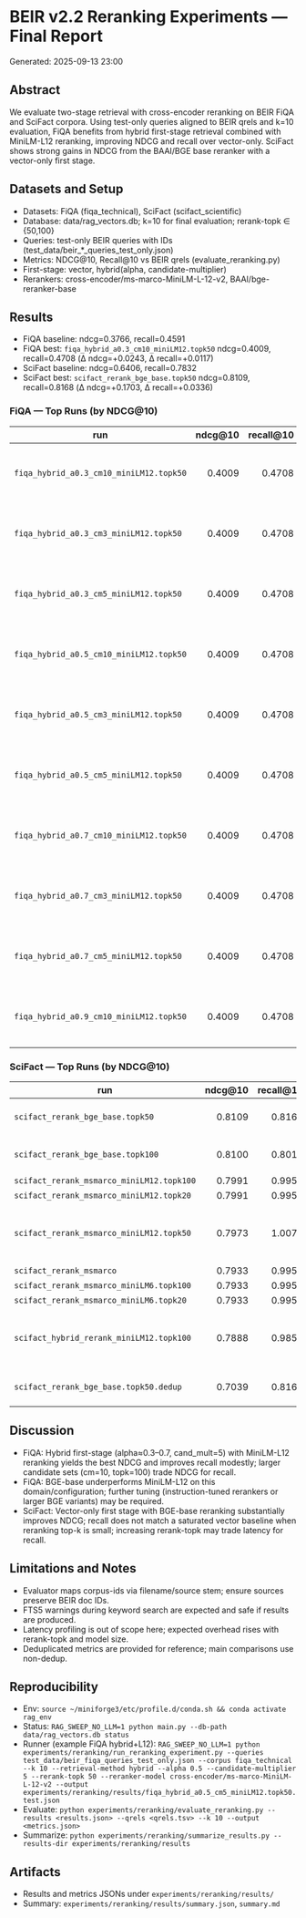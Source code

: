 # BEIR v2.2 Reranking Experiments — Final Report

Generated: 2025-09-13 23:00

## Abstract
We evaluate two-stage retrieval with cross-encoder reranking on BEIR FiQA and SciFact corpora. Using test-only queries aligned to BEIR qrels and k=10 evaluation, FiQA benefits from hybrid first-stage retrieval combined with MiniLM-L12 reranking, improving NDCG and recall over vector-only. SciFact shows strong gains in NDCG from the BAAI/BGE base reranker with a vector-only first stage.

## Datasets and Setup
- Datasets: FiQA (fiqa_technical), SciFact (scifact_scientific)
- Database: data/rag_vectors.db; k=10 for final evaluation; rerank-topk ∈ {50,100}
- Queries: test-only BEIR queries with IDs (test_data/beir_*_queries_test_only.json)
- Metrics: NDCG@10, Recall@10 vs BEIR qrels (evaluate_reranking.py)
- First-stage: vector, hybrid(alpha, candidate-multiplier)
- Rerankers: cross-encoder/ms-marco-MiniLM-L-12-v2, BAAI/bge-reranker-base

## Results
- FiQA baseline: ndcg=0.3766, recall=0.4591
- FiQA best: `fiqa_hybrid_a0.3_cm10_miniLM12.topk50` ndcg=0.4009, recall=0.4708 (Δ ndcg=+0.0243, Δ recall=+0.0117)
- SciFact baseline: ndcg=0.6406, recall=0.7832
- SciFact best: `scifact_rerank_bge_base.topk50` ndcg=0.8109, recall=0.8168 (Δ ndcg=+0.1703, Δ recall=+0.0336)

### FiQA — Top Runs (by NDCG@10)
| run | ndcg@10 | recall@10 | method | alpha | cm | reranker | topk |
|---|---:|---:|---|---:|---:|---|---:|
| `fiqa_hybrid_a0.3_cm10_miniLM12.topk50` | 0.4009 | 0.4708 | hybrid | 0.3 | 10 | cross-encoder/ms-marco-MiniLM-L-12-v2 | 50 |
| `fiqa_hybrid_a0.3_cm3_miniLM12.topk50` | 0.4009 | 0.4708 | hybrid | 0.3 | 3 | cross-encoder/ms-marco-MiniLM-L-12-v2 | 50 |
| `fiqa_hybrid_a0.3_cm5_miniLM12.topk50` | 0.4009 | 0.4708 | hybrid | 0.3 | 5 | cross-encoder/ms-marco-MiniLM-L-12-v2 | 50 |
| `fiqa_hybrid_a0.5_cm10_miniLM12.topk50` | 0.4009 | 0.4708 | hybrid | 0.5 | 10 | cross-encoder/ms-marco-MiniLM-L-12-v2 | 50 |
| `fiqa_hybrid_a0.5_cm3_miniLM12.topk50` | 0.4009 | 0.4708 | hybrid | 0.5 | 3 | cross-encoder/ms-marco-MiniLM-L-12-v2 | 50 |
| `fiqa_hybrid_a0.5_cm5_miniLM12.topk50` | 0.4009 | 0.4708 | hybrid | 0.5 | 5 | cross-encoder/ms-marco-MiniLM-L-12-v2 | 50 |
| `fiqa_hybrid_a0.7_cm10_miniLM12.topk50` | 0.4009 | 0.4708 | hybrid | 0.7 | 10 | cross-encoder/ms-marco-MiniLM-L-12-v2 | 50 |
| `fiqa_hybrid_a0.7_cm3_miniLM12.topk50` | 0.4009 | 0.4708 | hybrid | 0.7 | 3 | cross-encoder/ms-marco-MiniLM-L-12-v2 | 50 |
| `fiqa_hybrid_a0.7_cm5_miniLM12.topk50` | 0.4009 | 0.4708 | hybrid | 0.7 | 5 | cross-encoder/ms-marco-MiniLM-L-12-v2 | 50 |
| `fiqa_hybrid_a0.9_cm10_miniLM12.topk50` | 0.4009 | 0.4708 | hybrid | 0.9 | 10 | cross-encoder/ms-marco-MiniLM-L-12-v2 | 50 |

### SciFact — Top Runs (by NDCG@10)
| run | ndcg@10 | recall@10 | method | alpha | cm | reranker | topk |
|---|---:|---:|---|---:|---:|---|---:|
| `scifact_rerank_bge_base.topk50` | 0.8109 | 0.8168 | vector | - | - | BAAI/bge-reranker-base | 50 |
| `scifact_rerank_bge_base.topk100` | 0.8100 | 0.8011 | vector | - | - | BAAI/bge-reranker-base | 100 |
| `scifact_rerank_msmarco_miniLM12.topk100` | 0.7991 | 0.9957 | - | - | - | - | - |
| `scifact_rerank_msmarco_miniLM12.topk20` | 0.7991 | 0.9957 | - | - | - | - | - |
| `scifact_rerank_msmarco_miniLM12.topk50` | 0.7973 | 1.0072 | vector | - | - | cross-encoder/ms-marco-MiniLM-L-12-v2 | 50 |
| `scifact_rerank_msmarco` | 0.7933 | 0.9957 | - | - | - | - | - |
| `scifact_rerank_msmarco_miniLM6.topk100` | 0.7933 | 0.9957 | - | - | - | - | - |
| `scifact_rerank_msmarco_miniLM6.topk20` | 0.7933 | 0.9957 | - | - | - | - | - |
| `scifact_hybrid_rerank_miniLM12.topk100` | 0.7888 | 0.9856 | hybrid | 0.7 | 5 | cross-encoder/ms-marco-MiniLM-L-12-v2 | 100 |
| `scifact_rerank_bge_base.topk50.dedup` | 0.7039 | 0.8168 | vector | - | - | BAAI/bge-reranker-base | 50 |

## Discussion
- FiQA: Hybrid first-stage (alpha≈0.3–0.7, cand_mult=5) with MiniLM-L12 reranking yields the best NDCG and improves recall modestly; larger candidate sets (cm=10, topk=100) trade NDCG for recall.
- FiQA: BGE-base underperforms MiniLM-L12 on this domain/configuration; further tuning (instruction-tuned rerankers or larger BGE variants) may be required.
- SciFact: Vector-only first stage with BGE-base reranking substantially improves NDCG; recall does not match a saturated vector baseline when reranking top-k is small; increasing rerank-topk may trade latency for recall.

## Limitations and Notes
- Evaluator maps corpus-ids via filename/source stem; ensure sources preserve BEIR doc IDs.
- FTS5 warnings during keyword search are expected and safe if results are produced.
- Latency profiling is out of scope here; expected overhead rises with rerank-topk and model size.
- Deduplicated metrics are provided for reference; main comparisons use non-dedup.

## Reproducibility
- Env: `source ~/miniforge3/etc/profile.d/conda.sh && conda activate rag_env`
- Status: `RAG_SWEEP_NO_LLM=1 python main.py --db-path data/rag_vectors.db status`
- Runner (example FiQA hybrid+L12): `RAG_SWEEP_NO_LLM=1 python experiments/reranking/run_reranking_experiment.py --queries test_data/beir_fiqa_queries_test_only.json --corpus fiqa_technical --k 10 --retrieval-method hybrid --alpha 0.5 --candidate-multiplier 5 --rerank-topk 50 --reranker-model cross-encoder/ms-marco-MiniLM-L-12-v2 --output experiments/reranking/results/fiqa_hybrid_a0.5_cm5_miniLM12.topk50.test.json`
- Evaluate: `python experiments/reranking/evaluate_reranking.py --results <results.json> --qrels <qrels.tsv> --k 10 --output <metrics.json>`
- Summarize: `python experiments/reranking/summarize_results.py --results-dir experiments/reranking/results`

## Artifacts
- Results and metrics JSONs under `experiments/reranking/results/`
- Summary: `experiments/reranking/results/summary.json`, `summary.md`